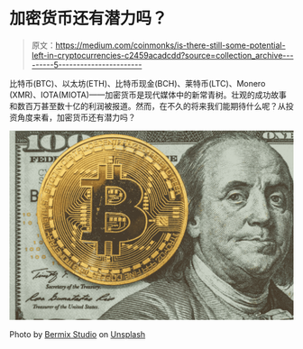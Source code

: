# 加密货币还有潜力吗？

> 原文：<https://medium.com/coinmonks/is-there-still-some-potential-left-in-cryptocurrencies-c2459acadcdd?source=collection_archive---------5----------------------->

比特币(BTC)、以太坊(ETH)、比特币现金(BCH)、莱特币(LTC)、Monero (XMR)、IOTA(MIOTA)——加密货币是现代媒体中的新常青树。壮观的成功故事和数百万甚至数十亿的利润被报道。然而，在不久的将来我们能期待什么呢？从投资角度来看，加密货币还有潜力吗？

![](img/16dcbc078df236ae5adae4595e820909.png)

Photo by [Bermix Studio](https://unsplash.com/@bermixstudio?utm_source=medium&utm_medium=referral) on [Unsplash](https://unsplash.com?utm_source=medium&utm_medium=referral)